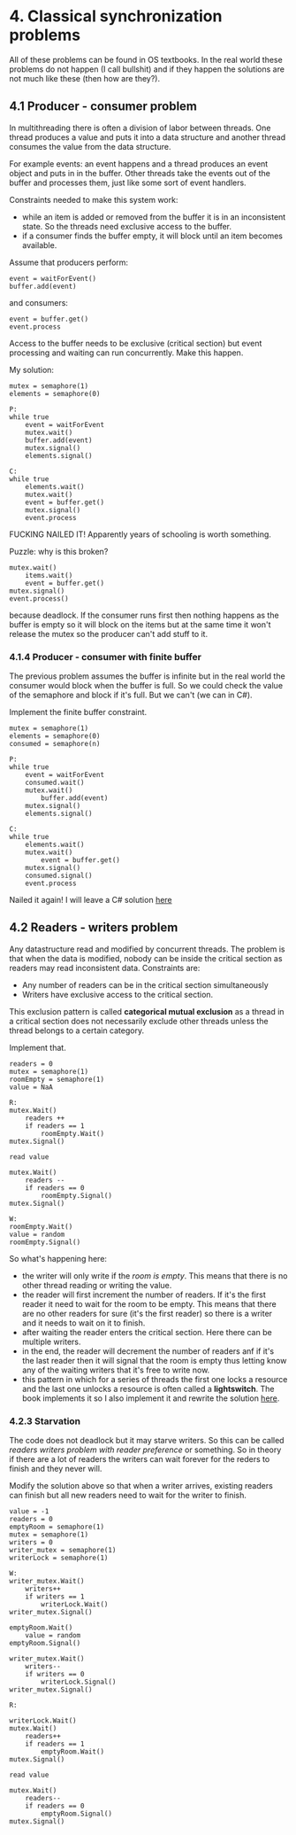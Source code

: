 # 4. Classical synchronization problems

All of these problems can be found in OS textbooks.
In the real world these problems do not happen (I call bullshit) and if they happen the solutions are not much like these (then how are they?).

## 4.1 Producer - consumer problem

In multithreading there is often a division of labor between threads. One thread produces a value and puts it into a data structure
and another thread consumes the value from the data structure.

For example events: an event happens and a thread produces an event object and puts in in the buffer. Other threads take the events
out of the buffer and processes them, just like some sort of event handlers.

Constraints needed to make this system work:
- while an item is added or removed from the buffer it is in an inconsistent state. So the threads need exclusive access to the buffer.
- if a consumer finds the buffer empty, it will block until an item becomes available.

Assume that producers perform:
```
event = waitForEvent()
buffer.add(event)
```

and consumers:
```
event = buffer.get()
event.process
```

Access to the buffer needs to be exclusive (critical section) but event processing and waiting can run concurrently.
Make this happen.

My solution:
```
mutex = semaphore(1)
elements = semaphore(0)

P:
while true
    event = waitForEvent
    mutex.wait()
    buffer.add(event)
    mutex.signal()
    elements.signal()

C:
while true
    elements.wait() 
    mutex.wait()
    event = buffer.get()
    mutex.signal()
    event.process

```

FUCKING NAILED IT! Apparently years of schooling is worth something.

Puzzle: why is this broken?

```
mutex.wait()
    items.wait()
    event = buffer.get()
mutex.signal()
event.process()
```

because deadlock. If the consumer runs first then nothing happens as the buffer is empty so it will block on the items but at the same
time it won't release the mutex so the producer can't add stuff to it.

### 4.1.4 Producer - consumer with finite buffer

The previous problem assumes the buffer is infinite but in the real world the consumer would block when the buffer is full.
So we could check the value of the semaphore and block if it's full. But we can't (we can in C#).

Implement the finite buffer constraint.
```
mutex = semaphore(1)
elements = semaphore(0)
consumed = semaphore(n)

P:
while true
    event = waitForEvent
    consumed.wait()
    mutex.wait()
        buffer.add(event)
    mutex.signal()
    elements.signal()

C:
while true
    elements.wait() 
    mutex.wait()
        event = buffer.get()
    mutex.signal()
    consumed.signal()
    event.process

```

Nailed it again!
I will leave a C# solution [here](implementations/producers_consumers.cs)

## 4.2 Readers - writers problem

Any datastructure read and modified by concurrent threads. The problem is that when the data is modified, nobody can be inside the
critical section as readers may read inconsistent data.
Constraints are:
- Any number of readers can be in the critical section simultaneously
- Writers have exclusive access to the critical section.

This exclusion pattern is called **categorical mutual exclusion** as a thread in a critical section does not necessarily exclude
other threads unless the thread belongs to a certain category.

Implement that.

```
readers = 0
mutex = semaphore(1)
roomEmpty = semaphore(1)
value = NaA

R:
mutex.Wait()
    readers ++
    if readers == 1
        roomEmpty.Wait()
mutex.Signal()

read value

mutex.Wait()
    readers --
    if readers == 0
        roomEmpty.Signal()
mutex.Signal()

W:
roomEmpty.Wait()
value = random
roomEmpty.Signal()
```

So what's happening here:
- the writer will only write if the *room is empty*. This means that there is no other thread reading or writing the value.
- the reader will first increment the number of readers. If it's the first reader it need to wait for the room to be empty. This means
that there are no other readers for sure (it's the first reader) so there is a writer and it needs to wait on it to finish.
- after waiting the reader enters the critical section. Here there can be multiple writers.
- in the end, the reader will decrement the number of readers anf if it's the last reader then it will signal that the room is empty
thus letting know any of the waiting writers that it's free to write now.
- this pattern in which for a series of threads the first one locks a resource and the last one unlocks a resource is often called
a **lightswitch**. The book implements it so I also implement it and rewrite the solution [here](implementations/reders_writers_1.cs).

### 4.2.3 Starvation

The code does not deadlock but it may starve writers. So this can be called *readers writers problem with reader preference* or something.
So in theory if there are a lot of readers the writers can wait forever for the reders to finish and they never will.

Modify the solution above so that when a writer arrives, existing readers can finish but all new readers need to wait for the writer
to finish.

```
value = -1
readers = 0
emptyRoom = semaphore(1)
mutex = semaphore(1)
writers = 0
writer_mutex = semaphore(1)
writerLock = semaphore(1)

W:
writer_mutex.Wait()
    writers++
    if writers == 1
        writerLock.Wait()
writer_mutex.Signal()

emptyRoom.Wait()
    value = random
emptyRoom.Signal()

writer_mutex.Wait()
    writers--
    if writers == 0
        writerLock.Signal()
writer_mutex.Signal()

R:

writerLock.Wait()
mutex.Wait()
    readers++
    if readers == 1
        emptyRoom.Wait()
mutex.Signal()

read value

mutex.Wait()
    readers--
    if readers == 0
        emptyRoom.Signal()
mutex.Signal()

```
